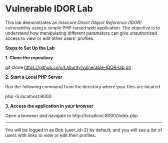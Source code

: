# Vulnerable IDOR Lab

This lab demonstrates an *Insecure Direct Object Reference (IDOR)* vulnerability using a simple PHP-based web application. The objective is to understand how manipulating different parameters can give unauthorized access to view or edit other users' profiles.

**Steps to Set Up the Lab**

**1. Clone the repository**

git clone https://github.com/Laburity/vulnerable-IDOR-lab.git


**2. Start a Local PHP Server**

Run the following command from the directory where your files are located

php -S localhost:8000


**3. Access the application in your browser**

Open a browser and navigate to http://localhost:8000/index.php

-----------

You will be logged in as Bob (user_id=2) by default, and you will see a list of users with links to view or edit their profiles.
